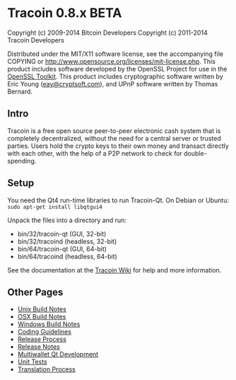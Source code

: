 Tracoin 0.8.x BETA
====================

Copyright (c) 2009-2014 Bitcoin Developers
Copyright (c) 2011-2014 Tracoin Developers

Distributed under the MIT/X11 software license, see the accompanying
file COPYING or http://www.opensource.org/licenses/mit-license.php.
This product includes software developed by the OpenSSL Project for use in the [OpenSSL Toolkit](http://www.openssl.org/). This product includes
cryptographic software written by Eric Young ([eay@cryptsoft.com](mailto:eay@cryptsoft.com)), and UPnP software written by Thomas Bernard.


Intro
---------------------
Tracoin is a free open source peer-to-peer electronic cash system that is
completely decentralized, without the need for a central server or trusted
parties.  Users hold the crypto keys to their own money and transact directly
with each other, with the help of a P2P network to check for double-spending.


Setup
---------------------
You need the Qt4 run-time libraries to run Tracoin-Qt. On Debian or Ubuntu:
	`sudo apt-get install libqtgui4`

Unpack the files into a directory and run:

- bin/32/tracoin-qt (GUI, 32-bit)
- bin/32/tracoind (headless, 32-bit)
- bin/64/tracoin-qt (GUI, 64-bit)
- bin/64/tracoind (headless, 64-bit)

See the documentation at the [Tracoin Wiki](http://tracoin.info)
for help and more information.


Other Pages
---------------------
- [Unix Build Notes](build-unix.md)
- [OSX Build Notes](build-osx.md)
- [Windows Build Notes](build-msw.md)
- [Coding Guidelines](coding.md)
- [Release Process](release-process.md)
- [Release Notes](release-notes.md)
- [Multiwallet Qt Development](multiwallet-qt.md)
- [Unit Tests](unit-tests.md)
- [Translation Process](translation_process.md)
